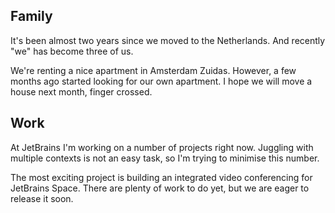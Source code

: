 ## Family

It's been almost two years since we moved to the Netherlands. And recently "we" has become three of us.

We're renting a nice apartment in Amsterdam Zuidas. However, a few months ago started looking for our own apartment. I hope we will move a house next month, finger crossed.

## Work

At JetBrains I'm working on a number of projects right now. Juggling with multiple contexts is not an easy task, so I'm trying to minimise this number.

The most exciting project is building an integrated video conferencing for JetBrains Space. There are plenty of work to do yet, but we are eager to release it soon.
